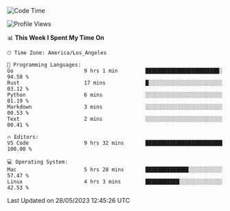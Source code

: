 <!--START_SECTION:waka-->
![Code Time](http://img.shields.io/badge/Code%20Time-379%20hrs%2043%20mins-blue)

![Profile Views](http://img.shields.io/badge/Profile%20Views-0-blue)

📊 **This Week I Spent My Time On** 

```text
🕑︎ Time Zone: America/Los_Angeles

💬 Programming Languages: 
Go                       9 hrs 1 min         ████████████████████████░   94.58 % 
Rust                     17 mins             █░░░░░░░░░░░░░░░░░░░░░░░░   03.12 % 
Python                   6 mins              ░░░░░░░░░░░░░░░░░░░░░░░░░   01.19 % 
Markdown                 3 mins              ░░░░░░░░░░░░░░░░░░░░░░░░░   00.53 % 
Text                     2 mins              ░░░░░░░░░░░░░░░░░░░░░░░░░   00.41 % 

🔥 Editors: 
VS Code                  9 hrs 32 mins       █████████████████████████   100.00 % 

💻 Operating System: 
Mac                      5 hrs 28 mins       ██████████████░░░░░░░░░░░   57.47 % 
Linux                    4 hrs 3 mins        ███████████░░░░░░░░░░░░░░   42.53 % 
```


 Last Updated on 28/05/2023 12:45:26 UTC
<!--END_SECTION:waka-->
